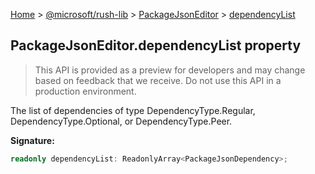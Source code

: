 [Home](./index) &gt; [@microsoft/rush-lib](./rush-lib.md) &gt; [PackageJsonEditor](./rush-lib.packagejsoneditor.md) &gt; [dependencyList](./rush-lib.packagejsoneditor.dependencylist.md)

## PackageJsonEditor.dependencyList property

> This API is provided as a preview for developers and may change based on feedback that we receive. Do not use this API in a production environment.
> 

The list of dependencies of type DependencyType.Regular, DependencyType.Optional, or DependencyType.Peer.

<b>Signature:</b>

```typescript
readonly dependencyList: ReadonlyArray<PackageJsonDependency>;
```
